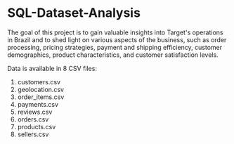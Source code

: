 # SQL-Dataset-Analysis
The goal of this project is to gain valuable insights into Target's operations in Brazil and to shed light on various aspects of the business, such as order processing, pricing strategies, payment and shipping efficiency, customer demographics, product characteristics, and customer satisfaction levels.

Data is available in 8 CSV files:
1. customers.csv
2. geolocation.csv
3. order_items.csv
4. payments.csv
5. reviews.csv
6. orders.csv
7. products.csv
8. sellers.csv


